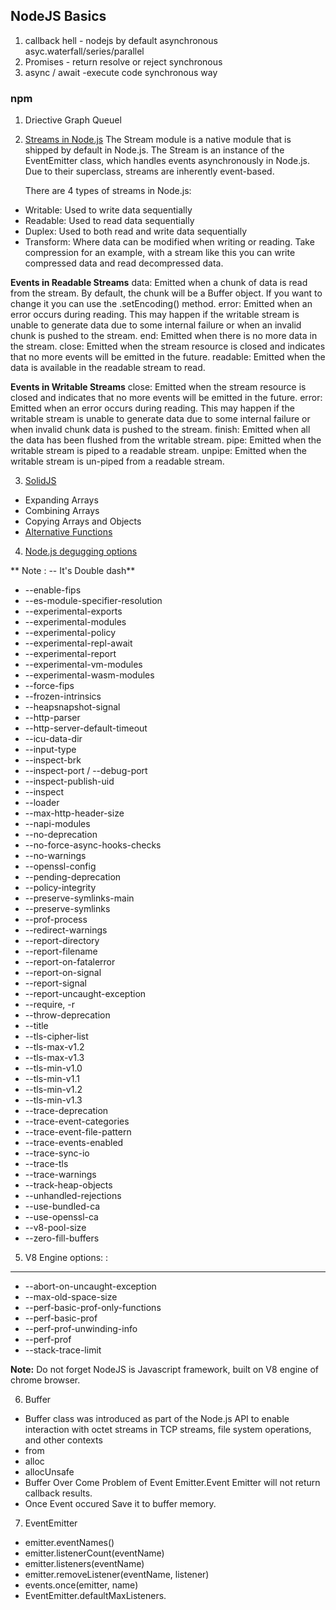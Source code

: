 ## NodeJS Basics

1. callback hell - nodejs by default asynchronous asyc.waterfall/series/parallel
2. Promises - return resolve or reject synchronous
3. async / await -execute code synchronous  way

### npm 
1. Driective Graph Queuel
2. [Streams in Node.js](https://stackabuse.com/introduction-to-node-js-streams/)
The Stream module is a native module that is shipped by default in Node.js. The Stream is an instance of the EventEmitter class, which handles events asynchronously in Node.js. Due to their superclass, streams are inherently event-based.

    There are 4 types of streams in Node.js:
- Writable: Used to write data sequentially
- Readable: Used to read data sequentially
- Duplex: Used to both read and write data sequentially
- Transform: Where data can be modified when writing or reading. Take compression for an example, with a stream like this you can write compressed data and read decompressed data.

 **Events in Readable Streams**
data: Emitted when a chunk of data is read from the stream. By default, the chunk will be a Buffer object. If you want to change it you can use the .setEncoding() method.
error: Emitted when an error occurs during reading. This may happen if the writable stream is unable to generate data due to some internal failure or when an invalid chunk is pushed to the stream.
end: Emitted when there is no more data in the stream.
close: Emitted when the stream resource is closed and indicates that no more events will be emitted in the future.
readable: Emitted when the data is available in the readable stream to read.

 **Events in Writable Streams**
close: Emitted when the stream resource is closed and indicates that no more events will be emitted in the future.
error: Emitted when an error occurs during reading. This may happen if the writable stream is unable to generate data due to some internal failure or when invalid chunk data is pushed to the stream.
finish: Emitted when all the data has been flushed from the writable stream.
pipe: Emitted when the writable stream is piped to a readable stream.
unpipe: Emitted when the writable stream is un-piped from a readable stream.

3. [SolidJS](https://stackabuse.com/spread-operator-in-javascript/)
 - Expanding Arrays
 - Combining Arrays
 - Copying Arrays and Objects
 - [Alternative Functions](https://github.com/tusharbudhe0302/OOP/blob/master/JS/design-patters/JSREADME.md)

 4. [Node.js degugging options](https://nodejs.org/dist/latest-v12.x/docs/api/debugger.html)

** Note : -- It's Double dash**
- --enable-fips
- --es-module-specifier-resolution
- --experimental-exports
- --experimental-modules
- --experimental-policy
- --experimental-repl-await
- --experimental-report
- --experimental-vm-modules
- --experimental-wasm-modules
- --force-fips
- --frozen-intrinsics
- --heapsnapshot-signal
- --http-parser
- --http-server-default-timeout
- --icu-data-dir
- --input-type
- --inspect-brk
- --inspect-port / --debug-port
- --inspect-publish-uid
- --inspect
- --loader
- --max-http-header-size
- --napi-modules
- --no-deprecation
- --no-force-async-hooks-checks
- --no-warnings
- --openssl-config
- --pending-deprecation
- --policy-integrity
- --preserve-symlinks-main
- --preserve-symlinks
- --prof-process
- --redirect-warnings
- --report-directory
- --report-filename
- --report-on-fatalerror
- --report-on-signal
- --report-signal
- --report-uncaught-exception
- --require, -r
- --throw-deprecation
- --title
- --tls-cipher-list
- --tls-max-v1.2
- --tls-max-v1.3
- --tls-min-v1.0
- --tls-min-v1.1
- --tls-min-v1.2
- --tls-min-v1.3
- --trace-deprecation
- --trace-event-categories
- --trace-event-file-pattern
- --trace-events-enabled
- --trace-sync-io
- --trace-tls
- --trace-warnings
- --track-heap-objects
- --unhandled-rejections
- --use-bundled-ca
- --use-openssl-ca
- --v8-pool-size
- --zero-fill-buffers

5. V8 Engine options: :
---
- --abort-on-uncaught-exception
- --max-old-space-size
- --perf-basic-prof-only-functions
- --perf-basic-prof
- --perf-prof-unwinding-info
- --perf-prof
- --stack-trace-limit

**Note:**  Do not forget NodeJS is Javascript framework, built on V8 engine of chrome browser.

6. Buffer
-  Buffer class was introduced as part of the Node.js API to enable interaction with octet streams in TCP streams, file system operations, and other contexts
 - from
 - alloc
 - allocUnsafe
 - Buffer Over Come Problem of Event Emitter.Event Emitter will not return callback results.
 - Once Event occured Save it to buffer memory.

 7. EventEmitter
- emitter.eventNames()
- emitter.listenerCount(eventName)
-  emitter.listeners(eventName)
- emitter.removeListener(eventName, listener)
- events.once(emitter, name)
- EventEmitter.defaultMaxListeners.